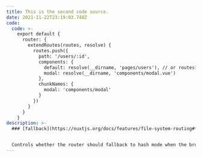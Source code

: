 ```yaml
---
title: This is the second code source.
date: 2021-11-22T23:19:03.748Z
code:
  code: >-
    export default {
      router: {
        extendRoutes(routes, resolve) {
          routes.push({
            path: '/users/:id',
            components: {
              default: resolve(__dirname, 'pages/users'), // or routes[index].component
              modal: resolve(__dirname, 'components/modal.vue')
            },
            chunkNames: {
              modal: 'components/modal'
            }
          })
        }
      }
    }
description: >-
  ### [fallback](https://nuxtjs.org/docs/features/file-system-routing#fallback)


  Controls whether the router should fallback to hash mode when the browser does not support history.pushState but mode is set to history.
---
```

